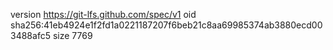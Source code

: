 version https://git-lfs.github.com/spec/v1
oid sha256:41eb4924e1f2fd1a0221187207f6beb21c8aa69985374ab3880ecd003488afc5
size 7769
